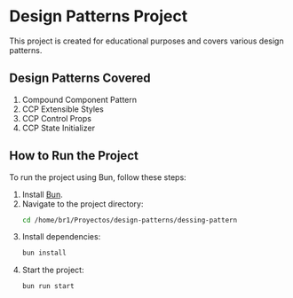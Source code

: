 # Design Patterns Project

This project is created for educational purposes and covers various design patterns.

## Design Patterns Covered

1. Compound Component Pattern
2. CCP Extensible Styles
3. CCP Control Props
4. CCP State Initializer

## How to Run the Project

To run the project using Bun, follow these steps:

1. Install [Bun](https://bun.sh/).
2. Navigate to the project directory:
   ```sh
   cd /home/br1/Proyectos/design-patterns/dessing-pattern
   ```
3. Install dependencies:
   ```sh
   bun install
   ```
4. Start the project:
   ```sh
   bun run start
   ```
